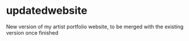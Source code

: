 # updatedwebsite
New version of my artist portfolio website, to be merged with the existing version once finished

